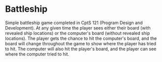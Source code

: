 # Battleship
Simple battleship game completed in CptS 121 (Program Design and Development). At any given time the player sees either their board (with revealed ship locations) or the computer's board (without revealed ship locations). The player gets the chance to hit the computer's board, and the board will change throughout the game to show where the player has tried to hit. The computer will also hit the player's board, and the player can see where the computer tried to hit.
